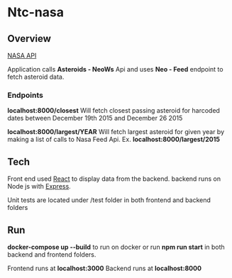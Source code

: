 # Ntc-nasa

## Overview

[NASA API](https://api.nasa.gov/)

Application calls **Asteroids - NeoWs** Api and uses **Neo - Feed** endpoint to fetch asteroid data.

### Endpoints

**localhost:8000/closest** Will fetch closest passing asteroid for harcoded dates between December 19th 2015 and December 26 2015

**localhost:8000/largest/YEAR** Will fetch largest asteroid for given year by making a list of calls to Nasa Feed Api. Ex. **localhost:8000/largest/2015**

## Tech

Front end used [React](https://reactjs.org/) to display data from the backend. backend runs on Node js with [Express](https://expressjs.com/).

Unit tests are located under /test folder in both frontend and backend folders

## Run

**docker-compose up --build** to run on docker or run **npm run start** in both backend and frontend folders.

Frontend runs at **localhost:3000**
Backend runs at **localhost:8000**
